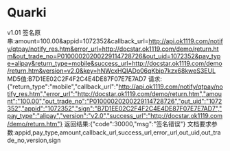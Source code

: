 # Quarki
v1.01
签名原串:amount=100.00&appid=1072352&callback_url=http://api.ok1119.com/notify/qtpay/notify_res.htm&error_url=http://docstar.ok1119.com/demo/return.htm&out_trade_no=P01000020200229114728726&out_uid=1072352&pay_type=alipay&return_type=mobile&success_url=http://docstar.ok1119.com/demo/return.htm&version=v2.0&key=hNWcxHQIADo06qKbip7kzx68kweS3EUL
MD5值:B7D1EE02C2F4F2C4E4DE87F07E7E7AD7
请求:{"return_type":"mobile","callback_url":"http://api.ok1119.com/notify/qtpay/notify_res.htm","error_url":"http://docstar.ok1119.com/demo/return.htm","amount":"100.00","out_trade_no":"P01000020200229114728726","out_uid":"1072352","appid":"1072352","sign":"B7D1EE02C2F4F2C4E4DE87F07E7E7AD7","pay_type":"alipay","version":"v2.0","success_url":"http://docstar.ok1119.com/demo/return.htm"}
返回结果:{"code":30000,"msg":"签名错误"}
文档要求参数:appid,pay_type,amount,callback_url,success_url,error_url,out_uid,out_trade_no,version,sign
